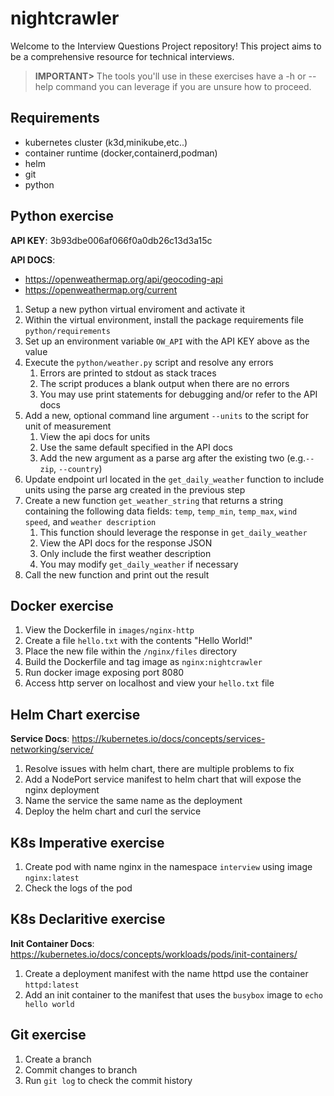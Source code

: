 # nightcrawler

Welcome to the Interview Questions Project repository! This project aims to be a comprehensive resource for technical interviews.

> **IMPORTANT>** The tools you'll use in these exercises have a -h or --help command you can leverage if you are unsure how to proceed.

## Requirements

- kubernetes cluster (k3d,minikube,etc..)
- container runtime (docker,containerd,podman)
- helm
- git
- python

## Python exercise

**API KEY**: 3b93dbe006af066f0a0db26c13d3a15c

**API DOCS**:

- https://openweathermap.org/api/geocoding-api
- https://openweathermap.org/current

1. Setup a new python virtual enviroment and activate it
2. Within the virtual environment, install the package requirements file `python/requirements`
3. Set up an environment variable `OW_API` with the API KEY above as the value
4. Execute the `python/weather.py` script and resolve any errors
    1. Errors are printed to stdout as stack traces
    2. The script produces a blank output when there are no errors
    3. You may use print statements for debugging and/or refer to the API docs
5. Add a new, optional command line argument `--units` to the script for unit of measurement
    1. View the api docs for units
    2. Use the same default specified in the API docs
    3. Add the new argument as a parse arg after the existing two (e.g.`--zip`, `--country`)
6. Update endpoint url located in the `get_daily_weather` function to include units using the parse arg created in the previous step
7. Create a new function `get_weather_string` that returns a string containing the following data fields: `temp`, `temp_min`, `temp_max`, `wind speed`, and `weather description`
    1. This function should leverage the response in `get_daily_weather`
    2. View the API docs for the response JSON
    3. Only include the first weather description
    4. You may modify `get_daily_weather` if necessary
8. Call the new function and print out the result

## Docker exercise

1. View the Dockerfile in `images/nginx-http`
2. Create a file `hello.txt` with the contents "Hello World!"
3. Place the new file within the `/nginx/files` directory
4. Build the Dockerfile and tag image as `nginx:nightcrawler`
5. Run docker image exposing port 8080
6. Access http server on localhost and view your `hello.txt` file

## Helm Chart exercise
**Service Docs**: https://kubernetes.io/docs/concepts/services-networking/service/


1. Resolve issues with helm chart, there are multiple problems to fix
2. Add a NodePort service manifest to helm chart that will expose the nginx deployment
4. Name the service the same name as the deployment
5. Deploy the helm chart and curl the service

## K8s Imperative exercise

1. Create pod with name nginx in the namespace `interview` using image `nginx:latest`
2. Check the logs of the pod

## K8s Declaritive exercise

**Init Container Docs**: https://kubernetes.io/docs/concepts/workloads/pods/init-containers/

1. Create a deployment manifest with the name httpd use the container `httpd:latest`
2. Add an init container to the manifest that uses the `busybox` image to `echo hello world`

## Git exercise

1. Create a branch
2. Commit changes to branch
3. Run `git log` to check the commit history
